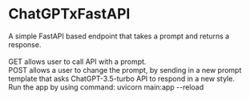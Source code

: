 # ChatGPTxFastAPI
A simple FastAPI based endpoint that takes a prompt and returns a response.<br>
<br>
GET allows user to call API with a prompt.<br>
POST allows a user to change the prompt, by sending in a new prompt template that asks ChatGPT-3.5-turbo API to respond in a new style.<br>
Run the app by using command: uvicorn main:app --reload<br>
